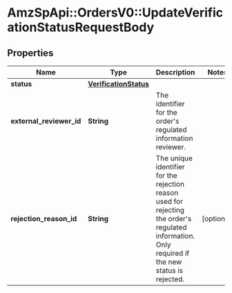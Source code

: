 # AmzSpApi::OrdersV0::UpdateVerificationStatusRequestBody

## Properties
Name | Type | Description | Notes
------------ | ------------- | ------------- | -------------
**status** | [**VerificationStatus**](VerificationStatus.md) |  | 
**external_reviewer_id** | **String** | The identifier for the order&#x27;s regulated information reviewer. | 
**rejection_reason_id** | **String** | The unique identifier for the rejection reason used for rejecting the order&#x27;s regulated information. Only required if the new status is rejected. | [optional] 

